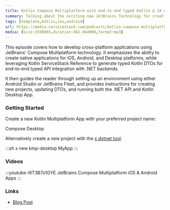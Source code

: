 ```yaml
---
title: Kotlin Compose Multiplatform with end-to-end typed Kotlin & C# APIs
summary: Talking about the exciting new JetBrains Technology for creating native Mobile, Desktop and Web Apps
tags: [template,kotlin,ios,android]
url: https://media.servicestack.com/podcasts/kotlin-compose-multiplatform.mp3
media: {size:1930893,duration:482.664000,format:mp3}
---
```


This episode covers how to develop cross-platform applications using JetBrains' Compose 
Multiplatform technology. It emphasizes the ability to create native applications for iOS, Android, 
and Desktop platforms, while leveraging Kotlin ServiceStack Reference to generate typed Kotlin DTOs 
for end-to-end typed API integration with .NET backends. 

It then guides the reader through setting up an environment using either Android Studio 
or JetBrains Fleet, and provides instructions for creating new projects, updating DTOs, 
and running both the .NET API and Kotlin Desktop App.

### Getting Started

Create a new Kotlin Multiplatform App with your preferred project name:

<project-creator v-slot="x">
    <project-template :name="x.text" repo="NetCoreTemplates/kmp-desktop" :tags="['kotlin','desktop']">
        <div class="mb-3 text-xl font-medium text-gray-700 dark:text-gray-200">Compose Desktop</div>
        <template #icon>
            <img class='w-12 h-12' src="/img/svgs/compose.svg">
        </template>
    </project-template>
</project-creator>

Alternatively create a new project with the [x dotnet tool](https://docs.servicestack.net/dotnet-new):

:::sh
x new kmp-desktop MyApp
:::

### Videos

:::youtube r6T3B7o1GYE
JetBrains Compose Multiplatform iOS & Android Apps
:::

### Links

- [Blog Post](/posts/kotlin-compose-multiplatform)
